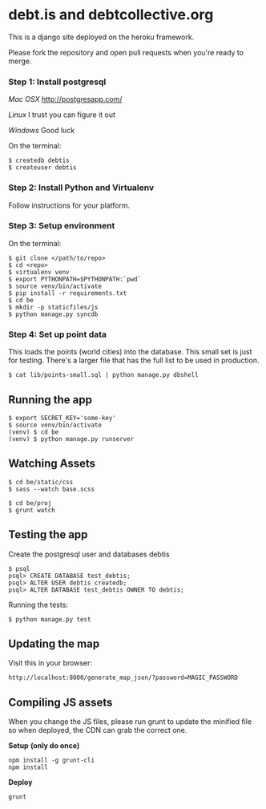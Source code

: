 debt.is and debtcollective.org
=======

This is a django site deployed on the heroku framework.

Please fork the repository and open pull requests when you're ready to merge.

### Step 1: Install postgresql

*Mac OSX*
http://postgresapp.com/

*Linux*
I trust you can figure it out

*Windows*
Good luck

On the terminal:
```
$ createdb debtis
$ createuser debtis
```

### Step 2: Install Python and Virtualenv

Follow instructions for your platform.

### Step 3: Setup environment

On the terminal:
```
$ git clone </path/to/repo>
$ cd <repo>
$ virtualenv venv
$ export PYTHONPATH=$PYTHONPATH:`pwd`
$ source venv/bin/activate
$ pip install -r requirements.txt
$ cd be
$ mkdir -p staticfiles/js
$ python manage.py syncdb
```

### Step 4: Set up point data

This loads the points (world cities) into the database. This small set is just for testing. There's a larger file that has the full list to be used in production.

```
$ cat lib/points-small.sql | python manage.py dbshell
```

## Running the app

```
$ export SECRET_KEY='some-key'
$ source venv/bin/activate
(venv) $ cd be
(venv) $ python manage.py runserver
```

## Watching Assets
```
$ cd be/static/css
$ sass --watch base.scss
```

```
$ cd be/proj
$ grunt watch
```

## Testing the app

Create the postgresql user and databases debtis
```
$ psql
psql> CREATE DATABASE test_debtis;
psql> ALTER USER debtis createdb;
psql> ALTER DATABASE test_debtis OWNER TO debtis;
```

Running the tests:
```
$ python manage.py test
```

## Updating the map

Visit this in your browser:
```
http://localhost:8000/generate_map_json/?password=MAGIC_PASSWORD
```


## Compiling JS assets

When you change the JS files, please run grunt to update the minified file so when deployed, the CDN can grab the correct one.

**Setup** **(only do once)**
```
npm install -g grunt-cli
npm install
```

**Deploy**
```
grunt
```
